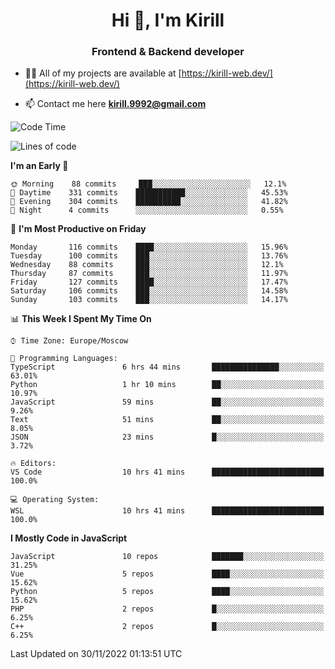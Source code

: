 <h1 align="center">Hi 👋, I'm Kirill</h1>
<h3 align="center">Frontend & Backend developer</h3>

- 👨‍💻 All of my projects are available at [https://kirill-web.dev/](https://kirill-web.dev/)

- 📫 Contact me here **kirill.9992@gmail.com**











<!--START_SECTION:waka-->
![Code Time](http://img.shields.io/badge/Code%20Time-1%2C192%20hrs%201%20min-blue)

![Lines of code](https://img.shields.io/badge/From%20Hello%20World%20I%27ve%20Written-574%20Thousand%20lines%20of%20code-blue)

**I'm an Early 🐤** 

```text
🌞 Morning    88 commits     ███░░░░░░░░░░░░░░░░░░░░░░   12.1% 
🌆 Daytime    331 commits    ███████████░░░░░░░░░░░░░░   45.53% 
🌃 Evening    304 commits    ██████████░░░░░░░░░░░░░░░   41.82% 
🌙 Night      4 commits      ░░░░░░░░░░░░░░░░░░░░░░░░░   0.55%

```
📅 **I'm Most Productive on Friday** 

```text
Monday       116 commits    ████░░░░░░░░░░░░░░░░░░░░░   15.96% 
Tuesday      100 commits    ███░░░░░░░░░░░░░░░░░░░░░░   13.76% 
Wednesday    88 commits     ███░░░░░░░░░░░░░░░░░░░░░░   12.1% 
Thursday     87 commits     ███░░░░░░░░░░░░░░░░░░░░░░   11.97% 
Friday       127 commits    ████░░░░░░░░░░░░░░░░░░░░░   17.47% 
Saturday     106 commits    ███░░░░░░░░░░░░░░░░░░░░░░   14.58% 
Sunday       103 commits    ███░░░░░░░░░░░░░░░░░░░░░░   14.17%

```


📊 **This Week I Spent My Time On** 

```text
⌚︎ Time Zone: Europe/Moscow

💬 Programming Languages: 
TypeScript               6 hrs 44 mins       ███████████████░░░░░░░░░░   63.01% 
Python                   1 hr 10 mins        ██░░░░░░░░░░░░░░░░░░░░░░░   10.97% 
JavaScript               59 mins             ██░░░░░░░░░░░░░░░░░░░░░░░   9.26% 
Text                     51 mins             ██░░░░░░░░░░░░░░░░░░░░░░░   8.05% 
JSON                     23 mins             █░░░░░░░░░░░░░░░░░░░░░░░░   3.72%

🔥 Editors: 
VS Code                  10 hrs 41 mins      █████████████████████████   100.0%

💻 Operating System: 
WSL                      10 hrs 41 mins      █████████████████████████   100.0%

```

**I Mostly Code in JavaScript** 

```text
JavaScript               10 repos            ███████░░░░░░░░░░░░░░░░░░   31.25% 
Vue                      5 repos             ████░░░░░░░░░░░░░░░░░░░░░   15.62% 
Python                   5 repos             ████░░░░░░░░░░░░░░░░░░░░░   15.62% 
PHP                      2 repos             █░░░░░░░░░░░░░░░░░░░░░░░░   6.25% 
C++                      2 repos             █░░░░░░░░░░░░░░░░░░░░░░░░   6.25%

```



 Last Updated on 30/11/2022 01:13:51 UTC
<!--END_SECTION:waka-->
